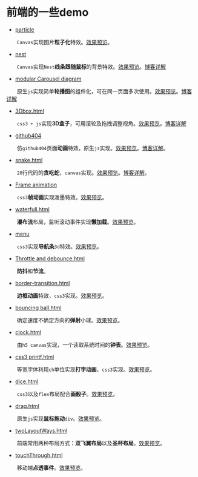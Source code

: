 # 前端的一些demo


- [particle](https://github.com/kongchenglc/Demo/tree/master/particle)

&emsp;&emsp;`Canvas`实现图片**粒子化**特效。[效果预览](https://kongchenglc.github.io/Demo/particle/index.html)。


- [nest](https://github.com/kongchenglc/Demo/tree/master/nest)

&emsp;&emsp;`Canvas`实现`Nest`**线条跟随鼠标**的背景特效。[效果预览](https://kongchenglc.github.io/Demo/nest/myNest.html)。[博客详解](https://kongchenglc.github.io/blog/canvas20171217/)


- [modular Carousel diagram](https://github.com/kongchenglc/Demo/tree/master/modular%20Carousel%20diagram)

&emsp;&emsp;原生`js`实现简单**轮播图**的组件化，可在同一页面多次使用。[效果预览](https://kongchenglc.github.io/Demo/modular%20Carousel%20diagram/index.html)。[博客详解](https://kongchenglc.github.io/blog/%E8%BD%AE%E6%92%AD%E5%9B%BE20170801/)  


- [3Dbox.html](https://github.com/kongchenglc/Demo/blob/master/3Dbox.html)

&emsp;&emsp;`css3 + js`实现**3D盒子**，可用滚轮及拖拽调整视角。[效果预览](https://kongchenglc.github.io/Demo/3Dbox.html)。[博客详解](https://kongchenglc.github.io/blog/3Dbox20170827/)    


- [github404](https://github.com/kongchenglc/Demo/tree/master/github404)

&emsp;&emsp;仿`github404`页面**动画**特效，原生`js`实现。[效果预览](https://kongchenglc.github.io/Demo/github404/github404.html)。[博客详解](https://kongchenglc.github.io/blog/github40420170720/)。  


- [snake.html](https://github.com/kongchenglc/Demo/blob/master/snake.html)

&emsp;&emsp;`20`行代码的**贪吃蛇**，`canvas`实现。[效果预览](https://kongchenglc.github.io/Demo/snake.html)。[博客详解](https://kongchenglc.github.io/blog/%E8%B4%AA%E5%90%83%E8%9B%8720170613/)。


- [Frame animation](https://github.com/kongchenglc/Demo/blob/master/Frame%20animation/pomo.html)

&emsp;&emsp;`css3`**帧动画**实现泼墨特效。[效果预览](https://kongchenglc.github.io/Demo/Frame%20animation/pomo.html)。


- [waterfull.html](https://github.com/kongchenglc/Demo/blob/master/waterfull.html)

&emsp;&emsp;**瀑布流**布局，监听滚动事件实现**懒加载**。[效果预览](https://kongchenglc.github.io/Demo/waterfull.html)。


- [menu](https://github.com/kongchenglc/Demo/tree/master/menu)

&emsp;&emsp;`css3`实现**导航条**`3d`特效。[效果预览](https://kongchenglc.github.io/Demo/menu/css3-menu.html)。  


- [Throttle and debounce.html](https://github.com/kongchenglc/Demo/blob/master/Throttle%20and%20debounce.html)

&emsp;&emsp;**防抖**和**节流**。


- [border-transition.html](https://github.com/kongchenglc/Demo/blob/master/border-transition.html)

&emsp;&emsp;**边框动画**特效，`css3`实现。[效果预览](https://kongchenglc.github.io/Demo/border-transition.html)。


- [bouncing ball.html](https://github.com/kongchenglc/Demo/blob/master/bouncing%20ball.html)

&emsp;&emsp;确定速度不确定方向的**弹射**小球。[效果预览](https://kongchenglc.github.io/Demo/bouncing%20ball.html)。


- [clock.html](https://github.com/kongchenglc/Demo/blob/master/clock.html)

&emsp;&emsp;由`h5 canvas`实现，一个读取系统时间的**钟表**。[效果预览](https://kongchenglc.github.io/Demo/clock.html)。


- [css3 printf.html](https://github.com/kongchenglc/Demo/blob/master/css3%20printf.html)

&emsp;&emsp;等宽字体利用`ch`单位实现**打字动画**，`css3`实现。[效果预览](https://kongchenglc.github.io/Demo/css3%20printf.html)。


- [dice.html](https://github.com/kongchenglc/Demo/blob/master/dice.html)

&emsp;&emsp;`css3`以及`flex`布局配合**画骰子**。[效果预览](https://kongchenglc.github.io/Demo/dice.html)。


- [drag.html](https://github.com/kongchenglc/Demo/blob/master/drag.html)

&emsp;&emsp;原生`js`实现**鼠标拖动**`div`。[效果预览](https://kongchenglc.github.io/Demo/drag.html)。


- [twoLayoutWays.html](https://github.com/kongchenglc/Demo/blob/master/twoLayoutWays.html)

&emsp;&emsp;前端常用两种布局方式：**双飞翼布局**以及**圣杯布局**。[效果预览](https://kongchenglc.github.io/Demo/twoLayoutWays.html)。


- [touchThrough.html](https://github.com/kongchenglc/Demo/blob/master/touchThrough.html)

&emsp;&emsp;移动端**点透事件**。[效果预览](https://kongchenglc.github.io/Demo/touchThrough.html)。



